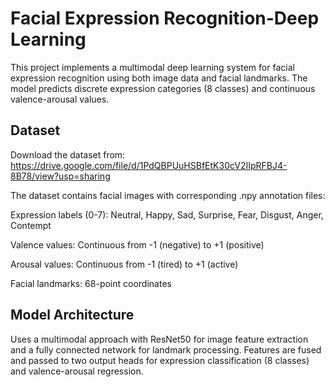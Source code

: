 # Facial Expression Recognition-Deep Learning
This project implements a multimodal deep learning system for facial expression recognition using both image data and facial landmarks. The model predicts discrete expression categories (8 classes) and continuous valence-arousal values.

## Dataset
Download the dataset from: https://drive.google.com/file/d/1PdQBPUuHSBfEtK30cV2IIpRFBJ4-8B78/view?usp=sharing

The dataset contains facial images with corresponding .npy annotation files:

Expression labels (0-7): Neutral, Happy, Sad, Surprise, Fear, Disgust, Anger, Contempt

Valence values: Continuous from -1 (negative) to +1 (positive)

Arousal values: Continuous from -1 (tired) to +1 (active)

Facial landmarks: 68-point coordinates

## Model Architecture
Uses a multimodal approach with ResNet50 for image feature extraction and a fully connected network for landmark processing. Features are fused and passed to two output heads for expression classification (8 classes) and valence-arousal regression.
